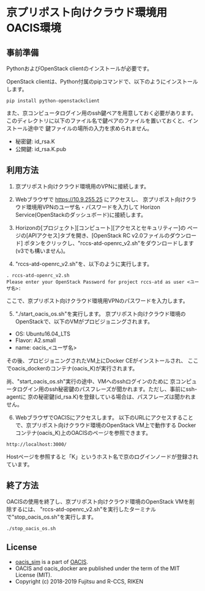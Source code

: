 # 京プリポスト向けクラウド環境用OACIS環境

## 事前準備
PythonおよびOpenStack clientのインストールが必要です。

OpenStack clientは、Python付属のpipコマンドで、以下のようにインストールします。
```
pip install python-openstackclient
```

また、京コンピュータログイン用のssh鍵ペアを用意しておく必要があります。
このディレクトリに以下のファイル名で鍵ペアのファイルを置いておくと、インストール途中で
鍵ファイルの場所の入力を求められません。

 - 秘密鍵: id_rsa.K
 - 公開鍵: id_rsa.K.pub

## 利用方法
1. 京プリポスト向けクラウド環境用のVPNに接続します。

2. Webブラウザで https://10.9.255.25 にアクセスし、
京プリポスト向けクラウド環境用VPNのユーザ名・パスワードを入力して
Horizon Service(OpenStackのダッシュボード)に接続します。

3. Horizonの[プロジェクト][コンピュート][アクセスとセキュリティー]の
ページの[APIアクセス]タブを開き、[OpenStack RC v2.0ファイルのダウンロード]
ポタンをクリックし、"rccs-atd-openrc_v2.sh"をダウンロードします(v3でも構いません)。

4. "rccs-atd-openrc_v2.sh"を、以下のように実行します。
```
. rccs-atd-openrc_v2.sh
Please enter your OpenStack Password for project rccs-atd as user <ユーザ名>:
```

  ここで、京プリポスト向けクラウド環境用VPNのパスワードを入力します。

5. "./start_oacis_os.sh"を実行します。
京プリポスト向けクラウド環境のOpenStackで、以下のVMがプロビジョニングされます。
 - OS: Ubuntu16.04_LTS
 - Flavor: A2.small
 - name: oacis_<ユーザ名>
 
  その後、プロビジョニングされたVM上にDocker CEがインストールされ、
  ここでoacis_dockerのコンテナ(oacis_K)が実行されます。

  尚、"start_oacis_os.sh"実行の途中、VMへのsshログインのために
  京コンピュータログイン用のssh秘密鍵のパスフレーズが聞かれます。ただし、事前にssh-agentに
  京の秘密鍵(id_rsa.K)を登録している場合は、パスフレーズは聞かれません。

6. WebブラウザでOACISにアクセスします。
以下のURLにアクセスすることで、京プリポスト向けクラウド環境のOpenStack VM上で動作する
Dockerコンテナ(oacis_K)上のOACISのページを参照できます。
```
http://localhost:3000/
```
Hostページを参照すると「K」というホスト名で京のログインノードが登録されています。

## 終了方法
OACISの使用を終了し、京プリポスト向けクラウド環境のOpenStack VMを削除するには、
"rccs-atd-openrc_v2.sh"を実行したターミナルで"stop_oacis_os.sh"を実行します。
```
./stop_oacis_os.sh
```


## License

- [oacis_sim](https://github.com/Fujitsu-Nagano-CES/oacis_sim) is a part of [OACIS](https://github.com/crest-cassia/oacis).
- OACIS and oacis_docker are published under the term of the MIT License (MIT).
- Copyright (c) 2018-2019 Fujitsu and R-CCS, RIKEN
